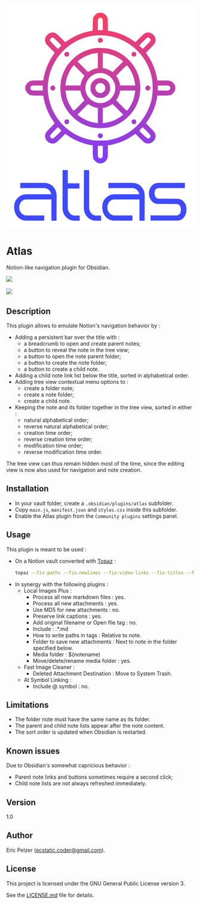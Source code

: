 ![](https://github.com/senselogic/ATLAS/blob/master/LOGO/atlas.png)

# Atlas

Notion-like navigation plugin for Obsidian.

![](https://github.com/senselogic/ATLAS/blob/master/SCREENSHOT/atlas_1.png)

![](https://github.com/senselogic/ATLAS/blob/master/SCREENSHOT/atlas_2.png)

## Description

This plugin allows to emulate Notion's navigation behavior by :
*   Adding a persistent bar over the title with :
    *   a breadcrumb to open and create parent notes;
    *   a button to reveal the note in the tree view;
    *   a button to open the note parent folder;
    *   a button to create the note folder;
    *   a button to create a child note.
*   Adding a child note link list below the title, sorted in alphabetical order.
*   Adding tree view contextual menu options to :
    *   create a folder note;
    *   create a note folder;
    *   create a child note.
*   Keeping the note and its folder together in the tree view, sorted in either :
    *   natural alphabetical order;
    *   reverse natural alphabetical order;
    *   creation time order;
    *   reverse creation time order;
    *   modification time order;
    *   reverse modification time order.

The tree view can thus remain hidden most of the time, since the editing view is now also used for navigation and note creation.

## Installation

*   In your vault folder, create a `.obsidian/plugins/atlas` subfolder.
*   Copy `main.js`, `manifest.json` and `styles.css` inside this subfolder.
*   Enable the Atlas plugin from the `Community plugins` settings panel.

## Usage

This plugin is meant to be used :

*   On a Notion vault converted with [Topaz](https://github.com/senselogic/TOPAZ) :
    ```sh
    topaz --fix-paths --fix-newlines --fix-video-links --fix-titles --fix-indexes NOTION_EXPORT_FOLDER/ OBSIDIAN_VAULT_FOLDER/
    ```
*   In synergy with the following plugins :
    *   Local Images Plus :
        *   Process all new markdown files : yes.
        *   Process all new attachments : yes.
        *   Use MD5 for new attachments : no.
        *   Preserve link captions : yes.
        *   Add original filename or Open file tag : no.
        *   Include : .*\.md
        *   How to write paths in tags : Relative to note.
        *   Folder to save new attachments : Next to note in the folder specified below.
        *   Media folder : ${notename)
        *   Move/delete/rename media folder : yes.
    *   Fast Image Cleaner :
        *   Deleted Attachment Destination : Move to System Trash.
    *   At Symbol Linking :
        *   Include @ symbol : no.

## Limitations

*   The folder note must have the same name as its folder.
*   The parent and child note lists appear after the note content.
*   The sort order is updated when Obsidian is restarted.

## Known issues

Due to Obsidian's somewhat capricious behavior :
*   Parent note links and buttons sometimes require a second click;
*   Child note lists are not always refreshed immediately.

## Version

1.0

## Author

Eric Pelzer (ecstatic.coder@gmail.com).

## License

This project is licensed under the GNU General Public License version 3.

See the [LICENSE.md](LICENSE.md) file for details.

